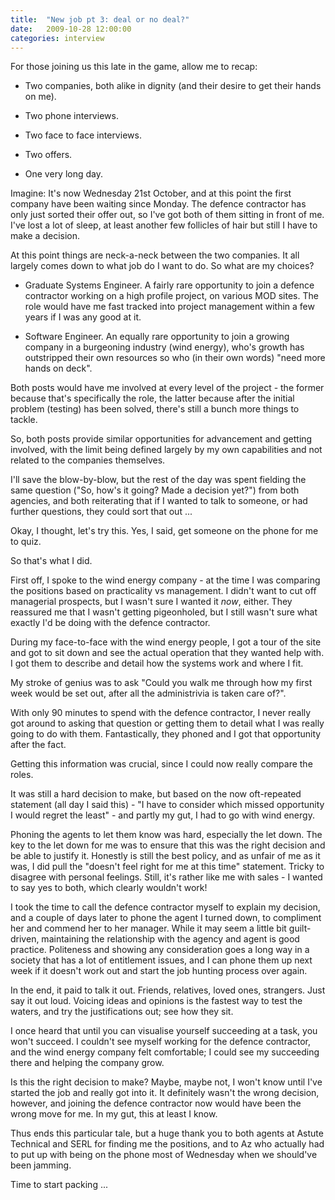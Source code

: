 ```yaml
---
title:  "New job pt 3: deal or no deal?"
date:   2009-10-28 12:00:00
categories: interview
---
```


For those joining us this late in the game, allow me to recap:

*  Two companies, both alike in dignity (and their desire to get their hands on me).

*  Two phone interviews.

*  Two face to face interviews.

*  Two offers.

*  One very long day.

Imagine: It's now Wednesday 21st October, and at this point the first company have been waiting since Monday. The defence contractor has only just sorted their offer out, so I've got both of them sitting in front of me. I've lost a lot of sleep, at least another few follicles of hair but still I have to make a decision.

At this point things are neck-a-neck between the two companies. It all largely comes down to what job do I want to do. So what are my choices?

*  Graduate Systems Engineer. A fairly rare opportunity to join a defence contractor working on a high profile project, on various MOD sites. The role would have me fast tracked into project management within a few years if I was any good at it.

*  Software Engineer. An equally rare opportunity to join a growing company in a burgeoning industry (wind energy), who's growth has outstripped their own resources so who (in their own words) "need more hands on deck".

Both posts would have me involved at every level of the project - the former because that's specifically the role, the latter because after the initial problem (testing) has been solved, there's still a bunch more things to tackle.

So, both posts provide similar opportunities for advancement and getting involved, with the limit being defined largely by my own capabilities and not related to the companies themselves.

I'll save the blow-by-blow, but the rest of the day was spent fielding the same question ("So, how's it going? Made a decision yet?") from both agencies, and both reiterating that if I wanted to talk to someone, or had further questions, they could sort that out ...

Okay, I thought, let's try this. Yes, I said, get someone on the phone for me to quiz.

So that's what I did.

First off, I spoke to the wind energy company - at the time I was comparing the positions based on practicality vs management. I didn't want to cut off managerial prospects, but I wasn't sure I wanted it *now*, either. They reassured me that I wasn't getting pigeonholed, but I still wasn't sure what exactly I'd be doing with the defence contractor.

During my face-to-face with the wind energy people, I got a tour of the site and got to sit down and see the actual operation that they wanted help with. I got them to describe and detail how the systems work and where I fit.

My stroke of genius was to ask "Could you walk me through how my first week would be set out, after all the administrivia is taken care of?".

With only 90 minutes to spend with the defence contractor, I never really got around to asking that question or getting them to detail what I was really going to do with them. Fantastically, they phoned and I got that opportunity after the fact.

Getting this information was crucial, since I could now really compare the roles.

It was still a hard decision to make, but based on the now oft-repeated statement (all day I said this) - "I have to consider which missed opportunity I would regret the least" - and partly my gut, I had to go with wind energy.

Phoning the agents to let them know was hard, especially the let down. The key to the let down for me was to ensure that this was the right decision and be able to justify it. Honestly is still the best policy, and as unfair of me as it was, I did pull the "doesn't feel right for me at this time" statement. Tricky to disagree with personal feelings. Still, it's rather like me with sales - I wanted to say yes to both, which clearly wouldn't work!

I took the time to call the defence contractor myself to explain my decision, and a couple of days later to phone the agent I turned down, to compliment her and commend her to her manager. While it may seem a little bit guilt-driven, maintaining the relationship with the agency and agent is good practice. Politeness and showing any consideration goes a long way in a society that has a lot of entitlement issues, and I can phone them up next week if it doesn't work out and start the job hunting process over again.

In the end, it paid to talk it out. Friends, relatives, loved ones, strangers. Just say it out loud. Voicing ideas and opinions is the fastest way to test the waters, and try the justifications out; see how they sit.

I once heard that until you can visualise yourself succeeding at a task, you won't succeed. I couldn't see myself working for the defence contractor, and the wind energy company felt comfortable; I could see my succeeding there and helping the company grow.

Is this the right decision to make? Maybe, maybe not, I won't know until I've started the job and really got into it. It definitely wasn't the wrong decision, however, and joining the defence contractor now would have been the wrong move for me. In my gut, this at least I know.

Thus ends this particular tale, but a huge thank you to both agents at Astute Technical and SERL for finding me the positions, and to Az who actually had to put up with being on the phone most of Wednesday when we should've been jamming.

Time to start packing ...
